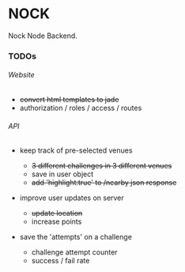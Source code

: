 # NOCK

Nock Node Backend.



### TODOs

###### Website

- ~~convert html templates to jade~~
- authorization / roles / access / routes

###### API

- keep track of pre-selected venues
  - ~~3 different challenges in 3 different venues~~
  - save in user object
  - ~~add 'highlight:true' to /nearby json response~~

- improve user updates on server
  - ~~update location~~
  - increase points

- save the 'attempts' on a challenge
  - challenge attempt counter
  - success / fail rate






